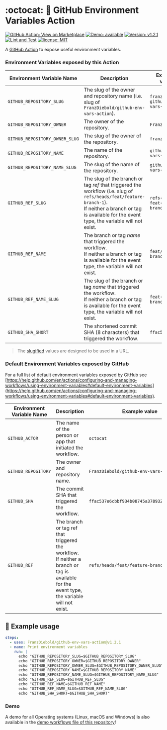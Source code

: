 # :octocat: :rocket: GitHub Environment Variables Action

[![GitHub Action: View on Marketplace](https://img.shields.io/badge/GitHub%20Action-View_on_Marketplace-28a745?logo=github)](https://github.com/marketplace/actions/github-environment-variables-action)
[![Demo: available](https://img.shields.io/badge/Demo-available-orange)](.github/workflows/demo.yml)
[![Version: v1.2.1](https://img.shields.io/badge/Version-v1.2.1-brightgreen)](https://github.com/FranzDiebold/github-env-vars-action/releases/tag/v1.2.1)
[![Lint and Test](https://github.com/FranzDiebold/github-env-vars-action/workflows/Lint%20and%20Test/badge.svg)](https://github.com/FranzDiebold/github-env-vars-action/actions?query=workflow%3A%22Lint+and+Test%22)
[![license: MIT](https://img.shields.io/badge/license-MIT-brightgreen.svg)](./LICENSE)

A [GitHub Action](https://github.com/features/actions) to expose useful environment variables.

### Environment Variables exposed by **this Action**

| Environment Variable Name      | Description                                                                                                                                                    | Example value                         |
|--------------------------------|----------------------------------------------------------------------------------------------------------------------------------------------------------------|---------------------------------------|
| `GITHUB_REPOSITORY_SLUG`       | The slug of the owner and repository name (i.e. slug of `FranzDiebold/github-env-vars-action`).                                                                | `franzdiebold-github-env-vars-action` |
| `GITHUB_REPOSITORY_OWNER`      | The owner of the repository.                                                                                                                                   | `FranzDiebold`                        |
| `GITHUB_REPOSITORY_OWNER_SLUG` | The slug of the owner of the repository.                                                                                                                       | `franzdiebold`                        |
| `GITHUB_REPOSITORY_NAME`       | The name of the repository.                                                                                                                                    | `github-env-vars-action`              |
| `GITHUB_REPOSITORY_NAME_SLUG`  | The slug of the name of the repository.                                                                                                                        | `github-env-vars-action`              |
| `GITHUB_REF_SLUG`              | The slug of the branch or tag *ref* that triggered the workflow (i.e. slug of `refs/heads/feat/feature-branch-1`). <br>If neither a branch or tag is available for the event type, the variable will not exist.                                                                   | `refs-heads-feat-feature-branch-1`    |
| `GITHUB_REF_NAME`              | The branch or tag *name* that triggered the workflow. <br>If neither a branch or tag is available for the event type, the variable will not exist.             | `feat/feature-branch-1`               |
| `GITHUB_REF_NAME_SLUG`         | The slug of the branch or tag *name* that triggered the workflow. <br>If neither a branch or tag is available for the event type, the variable will not exist. | `feat-feature-branch-1`               |
| `GITHUB_SHA_SHORT`             | The shortened commit SHA (8 characters) that triggered the workflow.                                                                                           | `ffac537e`                            |

> The [slugified](https://en.wikipedia.org/wiki/Clean_URL#Slug) values are designed to be used in a URL.

### Default Environment Variables exposed by GitHub

For a full list of default environment variables exposed by GitHub see [https://help.github.com/en/actions/configuring-and-managing-workflows/using-environment-variables#default-environment-variables](https://help.github.com/en/actions/configuring-and-managing-workflows/using-environment-variables#default-environment-variables).

| Environment Variable Name | Description                                                                                                                                     | Example value                              |
|---------------------------|-------------------------------------------------------------------------------------------------------------------------------------------------|--------------------------------------------|
| `GITHUB_ACTOR`            | The name of the person or app that initiated the workflow.                                                                                      | `octocat`                                  |
| `GITHUB_REPOSITORY`       | The owner and repository name.                                                                                                                  | `FranzDiebold/github-env-vars-action`      |
| `GITHUB_SHA`              | The commit SHA that triggered the workflow.                                                                                                     | `ffac537e6cbbf934b08745a378932722df287a53` |
| `GITHUB_REF`              | The branch or tag ref that triggered the workflow. <br>If neither a branch or tag is available for the event type, the variable will not exist. | `refs/heads/feat/feature-branch-1`         |

## :rocket: Example usage

```yaml
steps:
  - uses: FranzDiebold/github-env-vars-action@v1.2.1
  - name: Print environment variables
    run: |
      echo "GITHUB_REPOSITORY_SLUG=$GITHUB_REPOSITORY_SLUG"
      echo "GITHUB_REPOSITORY_OWNER=$GITHUB_REPOSITORY_OWNER"
      echo "GITHUB_REPOSITORY_OWNER_SLUG=$GITHUB_REPOSITORY_OWNER_SLUG"
      echo "GITHUB_REPOSITORY_NAME=$GITHUB_REPOSITORY_NAME"
      echo "GITHUB_REPOSITORY_NAME_SLUG=$GITHUB_REPOSITORY_NAME_SLUG"
      echo "GITHUB_REF_SLUG=$GITHUB_REF_SLUG"
      echo "GITHUB_REF_NAME=$GITHUB_REF_NAME"
      echo "GITHUB_REF_NAME_SLUG=$GITHUB_REF_NAME_SLUG"
      echo "GITHUB_SHA_SHORT=$GITHUB_SHA_SHORT"
```

### Demo

A demo for all Operating systems (Linux, macOS and Windows) is also available in the [demo workflows file of this repository](.github/workflows/demo.yml)!
